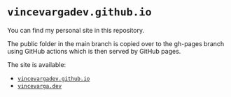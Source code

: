# `vincevargadev.github.io`

You can find my personal site in this repository.

The public folder in the main branch is copied over to the gh-pages branch using GitHub actions which is then served by GitHub pages.

The site is available:
* [`vincevargadev.github.io`](https://vincevargadev.github.io)
* [`vincevarga.dev`](https://vincevarga.dev)

